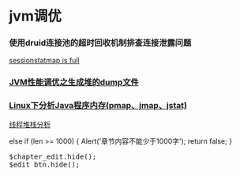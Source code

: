 # jvm调优
### 使用druid连接池的超时回收机制排查连接泄露问题
[sessionstatmap is full](https://www.oschina.net/question/130144_2146028)

### [JVM性能调优之生成堆的dump文件](http://blog.csdn.net/lifuxiangcaohui/article/details/37992725)

### [Linux下分析Java程序内存(pmap、jmap、jstat)](http://blog.csdn.net/github_33644920/article/details/53228129)

[线程堆栈分析](http://www.open-open.com/lib/view/open1523149444745.html)


else if (len >= 1000) {
							Alert('章节内容不能少于1000字');
							return false;
						}


<pre>
$chapter_edit.hide();
$edit_btn.hide();
</pre>